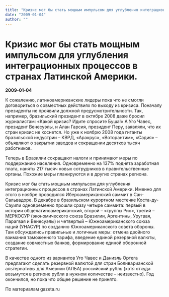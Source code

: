 ```yaml
---
title: "Кризис мог бы стать мощным импульсом для углубления интеграционных процессов в странах Латинской Америки."
date: "2009-01-04"
author: ""
---
```


# Кризис мог бы стать мощным импульсом для углубления интеграционных процессов в странах Латинской Америки.

**2009-01-04** 

К сожалению, латиноамериканские лидеры пока что не смогли договориться о совместных действиях по выходу из кризиса. Поначалу президенты не проявили должной предусмотрительности. Так, например, бразильский президент в октябре 2008 даже бросил журналистам: «Какой кризис? Идите спросите Буша!» А Уго Чавес, президент Венесуэлы, и Алан Гарсия, президент Перу, заявляли, что их стран кризис не коснется. Но уже к ноябрю 2008 года гиганты бразильской индустрии – КВРД, «Аракрус», «Воторантим», «Садия» – объявляют о закрытии заводов и сокращении десятков тысяч работников.

Теперь в Бразилии сокращают налоги и принимают меры по поддержанию населения. Одновременно на 137% поднята заработная плата, наняты 217 тысяч новых сотрудников в правительственные органы. Похожие меры планируются и в других странах региона.

Кризис мог бы стать мощным импульсом для углубления интеграционных процессов в странах Латинской Америки. Именно для этого в ноябре проводился Ибероамериканский саммит в Сан-Сальвадоре. В декабре в бразильском курортном местечке Коста-ду-Сауипи одновременно прошли сразу четыре саммита: первый в истории общелатиноамериканский, второй – «группы Рио», третий – МЕРКОСУР (экономического союза Бразилии, Аргентины, Уругвая, Парагвая и Венесуэлы) и четвертый – Южноамериканского союза наций (УНАСУР) по созданию Южноамериканского совета обороны. Там обсуждались правильные и логичные меры: отмена двойного взимания таможенного тарифа, введение единой резервной валюты, создание совместных банков, формирование единой оборонной стратегии.

В качестве одного из вариантов Уго Чавес и Даниэль Ортега предлагают сделать резервной валютой для стран Боливарианской альтернативы для Америки (АЛБА) российский рубль (хотя откуда возьмутся в регионе рубли в нужном количестве – неизвестно). Год окончился, но пока что общее решение не принято.

По материалам gazeta.ru